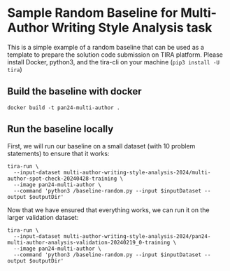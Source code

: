 # Sample Random Baseline for Multi-Author Writing Style Analysis task

This is a simple example of a random baseline that can be used as a template to prepare the solution code submission on TIRA platform. Please install Docker, python3, and the tira-cli on your machine (`pip3 install -U tira`)

## Build the baseline with docker

```
docker build -t pan24-multi-author .
```

## Run the baseline locally

First, we will run our baseline on a small dataset (with 10 problem statements) to ensure that it works:

```
tira-run \
  --input-dataset multi-author-writing-style-analysis-2024/multi-author-spot-check-20240428-training \
  --image pan24-multi-author \
  --command 'python3 /baseline-random.py --input $inputDataset --output $outputDir'
```

Now that we have ensured that everything works, we can run it on the larger validation dataset:

```
tira-run \
  --input-dataset multi-author-writing-style-analysis-2024/pan24-multi-author-analysis-validation-20240219_0-training \
  --image pan24-multi-author \
  --command 'python3 /baseline-random.py --input $inputDataset --output $outputDir'
```
